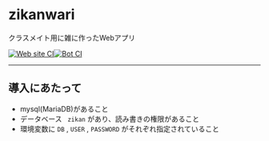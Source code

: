 # zikanwari

クラスメイト用に雑に作ったWebアプリ

[![Web site CI](https://github.com/launchpencil/zikanwari/actions/workflows/web-build.yml/badge.svg)](https://github.com/launchpencil/zikanwari/actions/workflows/web-build.yml)[![Bot CI](https://github.com/launchpencil/zikanwari/actions/workflows/bot-build.yml/badge.svg)](https://github.com/launchpencil/zikanwari/actions/workflows/bot-build.yml)

---

## 導入にあたって
- mysql(MariaDB)があること
- データベース ` zikan` があり、読み書きの権限があること
- 環境変数に `DB` , `USER` , `PASSWORD` がそれぞれ指定されていること
